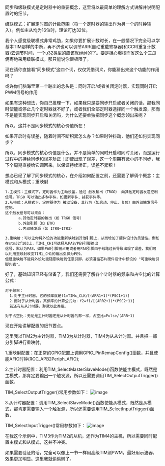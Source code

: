   同步和级联模式是定时器中的重要概念，这里将以最简单的理解方式讲解并说明配置时的细节。

  级联模式：扩展定时器的计数范围（将一个定时器的输出作为另一个的时钟输入）。例如主从均为16位时，理论可达32位。

  我个人感觉级联模式非常鸡肋，如果你要扩展计数时长，在一般情况下完全可以学基本TIM那样的中断，再不济也可以调节ARR(自动重载寄存器)和CCR(重复计数器)去调节时间，一个u32类型的应该就绰绰的了。要是担心爆栈而省这么个三瓜俩枣地采用级联模式，那只能说你很极限了。

  现在请你直接看“同步模式”这四个词，仅仅凭借词义，你能猜出来这个功能的作用吗？

  或许你们脑海里第一个蹦出的念头是：同时开启/或者关闭定时器，实现同时开启PWM信号的作用

  如果有这种想法，你自己推理一下，如果我只是要同步开启或者关闭的话，那我同时使能或停止几个定时器就不好了，或者我们全部定时器选择同一个触发源，那而不是能实现同步开启和关闭吗，为什么还要单独把同步这个概念领出来呢？

  所以，这并不是同步模式的核心价值所在！

  如果开启时有误差，随着时间不断积累怎么办？如果时钟抖动，他们还如何实现同步？

  所以，同步模式的核心价值是什么，并不是简单的同时开启和同时关闭，而是运行过程中的持续同步和误差矫正！即使出现了误差，这一个周期有微小的不同步，我下个周期直接给它调回来。以保证持续矫正，误差不累积！

  想必已经了解了同步模式的核心，在介绍如何配置之前，还需要了解俩个概念：主模式和从模式；重映射

    1.主模式：主模式下，定时器作为主动设备，通过 触发输出（TRGO） 向其他定时器发送控制信号。TRGO 可以输出多种事件，如更新事件、捕获事件等。
    2.从模式：从模式下，定时器作为 被动设备，其行为（如启动、停止、复位）由外部触发信号控制。
    这个触发信号可以来自：
          a.其他定时器的输出（如 TRGO 信号）
          b.外部引脚（如 ETR）
          c.内部触发源（如 ITR0~ITR3）

    3.重映射：可以让你将外设的功能重新映射到其他引脚上，从而增加了硬件设计的灵活性。例如在stm32f103上，TIM1_CH1可选择从PA8/PE9引脚输出
    信号，默认为PA8，如果PA8引脚被占用或者用PA8引脚由于线路过长导致出现了误差，我们可以利用重映射改变TIM1_CH1的输出引脚为PE9。
    但是重映射不能将外设功能随意映射到任意引脚，必须遵循芯片硬件设计中预设的 "可重映射引脚列表"。

好了，基础知识已经有储备了，我们还需要了解各个计时器的频率和占空比的计算公式：

    对于频率：
      1.对于主计时器，它的频率就是f1=TIMx_CLK/[(ARR1+1)*(PSC1+1)]
      2.而对于从计时器，其频率的计算公式为：f2=f1/[(ARR2+1)*(PSC2+1)]
      若还有从从计时器，那就以此类推。

    对于占空比：无论是主计时器还是从计时器的都一样，占空比=Pulse/(ARR+1)

现在开始讲解配置的细节要点。

这里我以TIM2为主计时器，TIM3为从计时器，TIM4为从从计时器。并且把一部分引脚进行重映射。

1.重映射配置：在正常的GPIO配置上调用GPIO_PinRemapConfig()函数，并且使能AFIO时钟(RCC_APB2Periph_AFIO);

2.主计时器配置：利用TIM_SelectMasterSlaveMode()函数使能主模式，既然是主模式，那肯定要输出一个触发源，所以还需要调用TIM_SelectOutputTrigger()函数，

TIM_SelectOutputTrigger()常用参数如下：
![image](https://github.com/user-attachments/assets/19bd9bb7-f866-4d7e-a025-a10a28a672c9)

3.从计时器配置：调用TIM_SelectSlaveMode()函数使能从模式，既然是从模式，那肯定需要输入一个触发源，所以还需要调用TIM_SelectInputTrigger()函数，

TIM_SelectInputTrigger()常用参数如下：
![image](https://github.com/user-attachments/assets/dadd49ff-34fd-4c33-aef0-fc4d633581f4)

    
在我这个示例中，TIM3作为TIM2的从机，还作为TIM4的主机，所以需要同时配置主模式和从模式，这并不冲突。

如果需要验证的话，完全可以像上一节一样用高级TIM测PWM，最好用示波器，效果更加明显。这里我就偷偷懒了。
        

  
